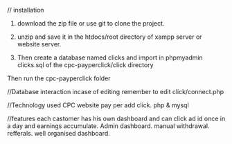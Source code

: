 // installation
1. download the zip file or use git to clone the project.
2. unzip and save it in the htdocs/root directory of xampp server or website server.

3. Then create a database named clicks and import in phpmyadmin clicks.sql of the cpc-payperclick/click directory

Then  run the cpc-payperclick folder

//Database interaction
incase of editing remember to edit click/connect.php


//Technology used
CPC website pay per add click. php & mysql 

//features
each castomer has his own dashboard and can click ad id once in a day and earnings accumulate.
Admin dashboard.
manual withdrawal.
refferals.
well organised dashboard.
